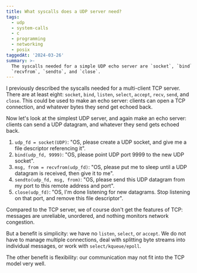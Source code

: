 ```yaml
---
title: What syscalls does a UDP server need?
tags:
  - udp
  - system-calls
  - c
  - programming
  - networking
  - posix
taggedAt: '2024-03-26'
summary: >-
  The syscalls needed for a simple UDP echo server are `socket`, `bind`,
  `recvfrom`, `sendto`, and `close`.
---
```


I previously described the syscalls needed for a multi-client TCP server. There are at least eight: `socket`, `bind`, `listen`, `select`, `accept`, `recv`, `send`, and `close`. This could be used to make an echo server: clients can open a TCP connection, and whatever bytes they send get echoed back.

Now let's look at the simplest UDP server, and again make an echo server: clients can send a UDP datagram, and whatever they send gets echoed back.

1. `udp_fd = socket(UDP)`: "OS, please create a UDP socket, and give me a file descriptor referencing it".
1. `bind(udp_fd, 9999)`: "OS, please point UDP port 9999 to the new UDP socket".
1. `msg, from = recvfrom(udp_fd)`: "OS, please put me to sleep until a UDP datagram is received, then give it to me".
1. `sendto(udp_fd, msg, from)`: "OS, please send this UDP datagram from my port to this remote address and port".
1. `close(udp_fd)`: "OS, I'm done listening for new datagrams. Stop listening on that port, and remove this file descriptor".

Compared to the TCP server, we of course don't get the features of TCP: messages are unreliable, unordered, and nothing monitors network congestion.

But a benefit is simplicity: we have no `listen`, `select`, or `accept`. We do not have to manage multiple connections, deal with splitting byte streams into individual messages, or work with `select/kqueue/epoll`.

The other benefit is flexibility: our communication may not fit into the TCP model very well.

